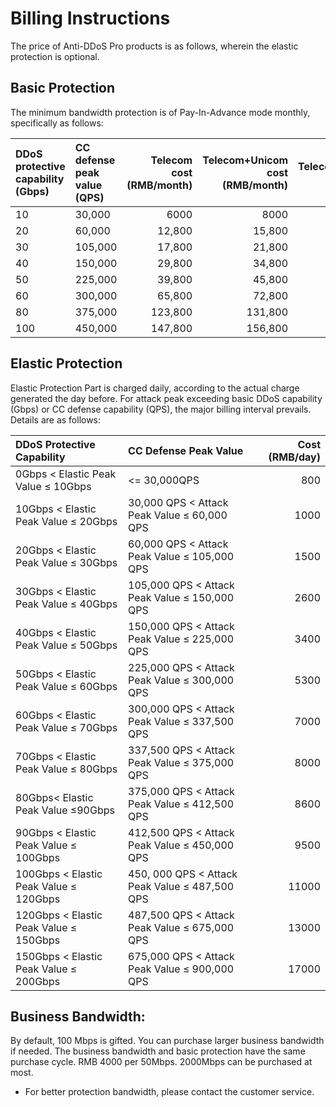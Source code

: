 # Billing Instructions
The price of Anti-DDoS Pro products is as follows, wherein the elastic protection is optional.


## Basic Protection
The minimum bandwidth protection is of Pay-In-Advance mode monthly, specifically as follows:

DDoS protective capability (Gbps)	| CC defense peak value (QPS)	| Telecom cost (RMB/month)	| Telecom+Unicom cost (RMB/month)	|Telecom+Unicom+CMCC cost (RMB/month) |
:---|:--- |---: |---: |---:
| 10 | 30,000 | 6000 | 8000 | 10,000 |
|20|60,000|12,800|15,800|18,800|
|30|105,000|17,800|21,800|25,800|
|40|150,000|29,800|34,800|39,800|
|50|225,000|39,800|45,800|51,800|
|60|300,000|65,800|72,800|79,800|
|80|375,000|123,800|131,800|139,800|
|100|450,000|147,800|156,800|165,800|

## Elastic Protection
Elastic Protection Part is charged daily, according to the actual charge generated the day before. For attack peak exceeding basic DDoS capability (Gbps) or CC defense capability (QPS), the major billing interval prevails.</br>
Details are as follows:

DDoS Protective Capability|	CC Defense Peak Value| Cost (RMB/day)|
:---|:--- |---: |
|0Gbps < Elastic Peak Value ≤ 10Gbps|<= 30,000QPS|800
|10Gbps < Elastic Peak Value ≤ 20Gbps|	30,000 QPS < Attack Peak Value ≤ 60,000 QPS	|1000
|20Gbps < Elastic Peak Value ≤ 30Gbps|	60,000 QPS < Attack Peak Value ≤ 105,000 QPS	|1500
|30Gbps < Elastic Peak Value ≤ 40Gbps|	105,000 QPS < Attack Peak Value ≤ 150,000 QPS	|2600
|40Gbps < Elastic Peak Value ≤ 50Gbps|	150,000 QPS < Attack Peak Value ≤ 225,000 QPS	|3400
|50Gbps < Elastic Peak Value ≤ 60Gbps| 225,000 QPS < Attack Peak Value ≤ 300,000 QPS	|5300
|60Gbps < Elastic Peak Value ≤ 70Gbps| 300,000 QPS < Attack Peak Value ≤ 337,500 QPS	| 7000
|70Gbps < Elastic Peak Value ≤ 80Gbps| 337,500 QPS < Attack Peak Value ≤ 375,000 QPS	|8000
|80Gbps< Elastic Peak Value ≤90Gbps| 375,000 QPS < Attack Peak Value ≤ 412,500 QPS	|8600
|90Gbps < Elastic Peak Value ≤ 100Gbps| 412,500 QPS < Attack Peak Value ≤ 450,000 QPS	|9500
|100Gbps < Elastic Peak Value ≤ 120Gbps| 450, 000 QPS < Attack Peak Value ≤ 487,500 QPS	|11000
|120Gbps < Elastic Peak Value ≤ 150Gbps	| 487,500 QPS < Attack Peak Value ≤ 675,000 QPS	|13000
|150Gbps < Elastic Peak Value ≤ 200Gbps| 675,000 QPS < Attack Peak Value ≤ 900,000 QPS|	17000

## Business Bandwidth:
By default, 100 Mbps is gifted. You can purchase larger business bandwidth if needed. The business bandwidth and basic protection have the same purchase cycle.
RMB 4000 per 50Mbps. 2000Mbps can be purchased at most.


- For better protection bandwidth, please contact the customer service.

